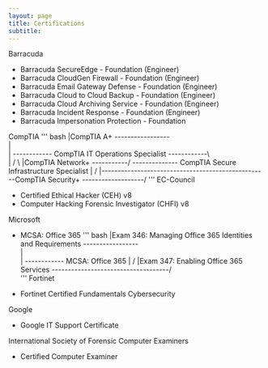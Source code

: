 ```yaml
---
layout: page
title: Certifications
subtitle: 
---
```

Barracuda

* Barracuda SecureEdge - Foundation (Engineer)
* Barracuda CloudGen Firewall - Foundation (Engineer)
* Barracuda Email Gateway Defense - Foundation (Engineer)
* Barracuda Cloud to Cloud Backup - Foundation (Engineer)
* Barracuda Cloud Archiving Service - Foundation (Engineer)
* Barracuda Incident Response - Foundation (Engineer)
* Barracuda Impersonation Protection - Foundation 

CompTIA
''' bash
|CompTIA A+ -----------------\
|                             \
|                              ------------ CompTIA IT Operations Specialist ------------\                             
|                             /                                                           \ 
|CompTIA Network+ -----------/                                                             -------------- CompTIA Secure Infrastructure Specialist 
|                                                                                         /
|---------------------------------------------------CompTIA Security+ -------------------/
'''
EC-Council

* Certified Ethical Hacker (CEH) v8
* Computer Hacking Forensic Investigator (CHFI) v8

Microsoft

* MCSA: Office 365
''' bash
|Exam 346: Managing Office 365 Identities and Requirements -----------------\
|                                                                            \
|                                                                             ------------ MCSA: Office 365
|                                                                            /
|Exam 347: Enabling Office 365 Services ------------------------------------/                                                             
'''
Fortinet

* Fortinet Certified Fundamentals Cybersecurity

Google

* Google IT Support Certificate

International Society of Forensic Computer Examiners

* Certified Computer Examiner

